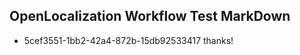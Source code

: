 ## OpenLocalization Workflow Test MarkDown
* 5cef3551-1bb2-42a4-872b-15db92533417 
thanks!<!--HONumber=Feb16_HO4-->

